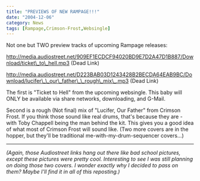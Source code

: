 ```yaml
---
title: "PREVIEWS OF NEW RAMPAGE!!!"
date: "2004-12-06"
category: News
tags: [Rampage,Crimson-Frost,Websingle]
---
```


Not one but TWO preview tracks of upcoming Rampage releases:

http://media.audiostreet.net/909EF1ECDCF94020BD9E7D2A47D1B887/Download/ticket\_to\_hell.mp3 (Dead Link)

http://media.audiostreet.net/D223BAB03D1243428B2BECDA64EAB9BC/Download/lucifer\_\_our\_father\_\_rough\_mix\_.mp3 (Dead Link)

The first is "Ticket to Hell" from the upcoming websingle. This baby will ONLY be available via share networks, downloading, and G-Mail.

Second is a rough (Not final) mix of "Lucifer, Our Father" from Crimson Frost. If you think those sound like real drums, that's because they are - with Toby Chappell being the man behind the kit. This gives you a good idea of what most of Crimson Frost will sound like. (Two more covers are in the hopper, but they'll be traditional me-with-my-drum-sequencer covers...)

---

*(Again, those Audiostreet links hang out there like bad school pictures, except these pictures were pretty cool. Interesting to see I was still planning on doing those two covers. I wonder exactly why I decided to pass on them? Maybe I'll find it in all of this reposting.)*
